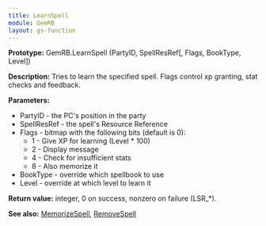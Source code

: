 ```yaml
---
title: LearnSpell
module: GemRB
layout: gs-function
---
```


**Prototype:** GemRB.LearnSpell (PartyID, SpellResRef[, Flags, BookType, Level])

**Description:** Tries to learn the specified spell. Flags control xp 
granting, stat checks and feedback.

**Parameters:**
  * PartyID     - the PC's position in the party
  * SpellResRef - the spell's Resource Reference
  * Flags       - bitmap with the following bits (default is 0):
    * 1 - Give XP for learning (Level * 100)
    * 2 - Display message
    * 4 - Check for insufficient stats
    * 8 - Also memorize it
  * BookType - override which spellbook to use
  * Level - override at which level to learn it

**Return value:** integer, 0 on success, nonzero on failure (LSR_*).

**See also:** [MemorizeSpell](MemorizeSpell.md), [RemoveSpell](RemoveSpell.md)

